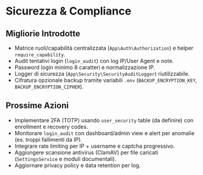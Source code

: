 # Sicurezza & Compliance

## Migliorie Introdotte
- Matrice ruoli/capabilità centralizzata (`App\Auth\Authorization`) e helper `require_capability`.
- Audit tentativi login (`login_audit`) con log IP/User Agent e note.
- Password login minimo 8 caratteri e normalizzazione IP.
- Logger di sicurezza (`App\Security\SecurityAuditLogger`) riutilizzabile.
- Cifratura opzionale backup tramite variabili `.env` (`BACKUP_ENCRYPTION_KEY`, `BACKUP_ENCRYPTION_CIPHER`).

## Prossime Azioni
- Implementare 2FA (TOTP) usando `user_security` table (da definire) con enrollment e recovery codes.
- Monitorare `login_audit` con dashboard/admin view e alert per anomalie (es. troppi fallimenti da IP).
- Integrare rate limiting per IP + username e captcha progressivo.
- Aggiungere scansione antivirus (ClamAV) per file caricati (`SettingsService` e moduli documentali).
- Aggiornare privacy policy e data retention per log.

